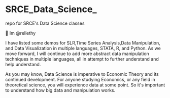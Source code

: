 # SRCE_Data_Science_
repo for SRCE's Data Science classes

👋 Im @rellethy

I have listed some demos for SLR,Time Series Analysis,Data Manipulation, and Data Visualization in multiple languages, STATA, R, and Python. 
As we move forward, I will continue to add more abstract data manipulation techniques in multiple languages, all in attempt to further understand and help understand. 

As you may know, Data Science is imperative to Economic Theory and its continued development. For anyone studying Economics, or any field in theoretical science, you will experience data at some point. So it's important to understand how big data and manipulation works. 
